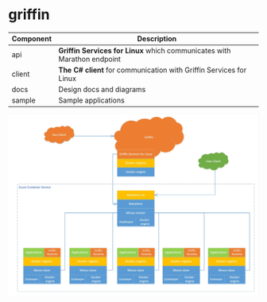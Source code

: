 # griffin

| Component | Description |
| --- | --- |
| api | **Griffin Services for Linux** which communicates with Marathon endpoint |
| client | **The C# client** for communication with Griffin Services for Linux |
| docs | Design docs and diagrams |
| sample | Sample applications |

![Alt text](/docs/design.jpg?raw=true "Architecture Diagram")

